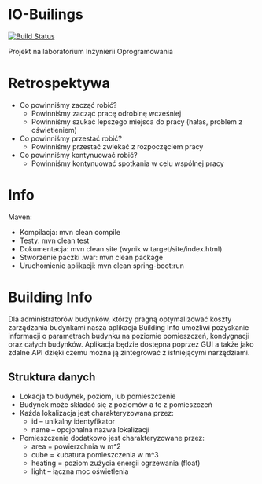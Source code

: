 # IO-Builings
[![Build Status](https://travis-ci.org/PiotrJTomaszewski/IO-Buildings.svg?branch=master)](https://travis-ci.org/PiotrJTomaszewski/IO-Buildings)

Projekt na laboratorium Inżynierii Oprogramowania

# Retrospektywa
 - Co powinniśmy zacząć robić?
   - Powinniśmy zacząć pracę odrobinę wcześniej
   - Powinniśmy szukać lepszego miejsca do pracy (hałas, problem z oświetleniem)
 - Co powinniśmy przestać robić?
   - Powinniśmy przestać zwlekać z rozpoczęciem pracy
 - Co powinniśmy kontynuować robić?
   - Powinniśmy kontynuować spotkania w celu wspólnej pracy


# Info
Maven:
 - Kompilacja: mvn clean compile
 - Testy: mvn clean test
 - Dokumentacja: mvn clean site
   (wynik w target/site/index.html)
 - Stworzenie paczki .war: mvn clean package
 - Uruchomienie aplikacji: mvn clean spring-boot:run
   
# Building Info
Dla administratorów budynków, którzy pragną optymalizować koszty zarządzania budynkami  nasza aplikacja Building Info umożliwi pozyskanie informacji o parametrach budynku na poziomie pomieszczeń, kondygnacji oraz całych budynków. Aplikacja będzie dostępna poprzez GUI a także jako zdalne API dzięki czemu można ją zintegrować z istniejącymi narzędziami.

## Struktura danych
- Lokacja to budynek, poziom, lub pomieszczenie
- Budynek może składać się z poziomów a te z pomieszczeń
- Każda lokalizacja jest charakteryzowana przez:
  - id – unikalny identyfikator
  - name – opcjonalna nazwa lokalizacji
- Pomieszczenie dodatkowo jest charakteryzowane przez:
  - area = powierzchnia w m^2
  - cube = kubatura pomieszczenia w m^3
  - heating = poziom zużycia energii ogrzewania (float)
  - light – łączna moc oświetlenia
